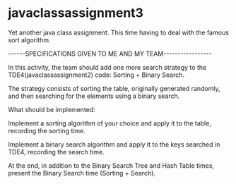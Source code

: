 # javaclassassignment3

Yet another java class assignment. This time having to deal with the famous sort algorithm.

------SPECIFICATIONS GIVEN TO ME AND MY TEAM-----------------

In this activity, the team should add one more search strategy to the TDE4(javaclassassignment2) code: Sorting + Binary Search.

The strategy consists of sorting the table, originally generated randomly, and then searching for the elements using a binary search.

What should be implemented:

Implement a sorting algorithm of your choice and apply it to the table, recording the sorting time.

Implement a binary search algorithm and apply it to the keys searched in TDE4, recording the search time.

At the end, in addition to the Binary Search Tree and Hash Table times, present the Binary Search time (Sorting + Search).
